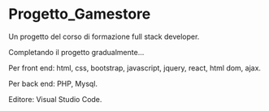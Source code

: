 # Progetto_Gamestore
Un progetto del corso di formazione full stack developer.

Completando il progetto gradualmente...

Per front end: html, css, bootstrap, javascript, jquery, react, html dom, ajax.

Per back end: PHP, Mysql.

Editore: Visual Studio Code.
